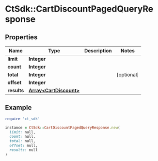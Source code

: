 # CtSdk::CartDiscountPagedQueryResponse

## Properties

| Name | Type | Description | Notes |
| ---- | ---- | ----------- | ----- |
| **limit** | **Integer** |  |  |
| **count** | **Integer** |  |  |
| **total** | **Integer** |  | [optional] |
| **offset** | **Integer** |  |  |
| **results** | [**Array&lt;CartDiscount&gt;**](CartDiscount.md) |  |  |

## Example

```ruby
require 'ct_sdk'

instance = CtSdk::CartDiscountPagedQueryResponse.new(
  limit: null,
  count: null,
  total: null,
  offset: null,
  results: null
)
```

